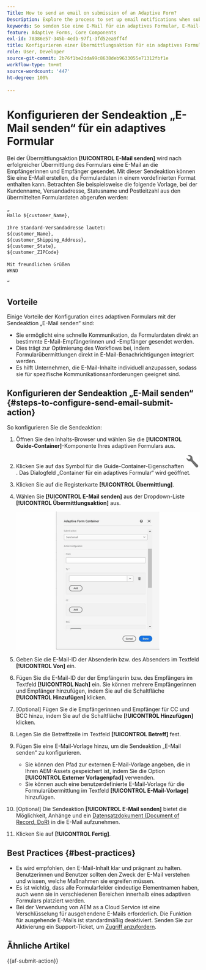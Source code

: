 ```yaml
---
Title: How to send an email on submission of an Adaptive Form?
Description: Explore the process to set up email notifications when submitting an Adaptive Form.
keywords: So senden Sie eine E-Mail für ein adaptives Formular, E-Mail-Übermittlungsaktion, E-Mail für adaptive Formulare, E-Mail für Formularübermittlung, E-Mail-Anleitung senden
feature: Adaptive Forms, Core Components
exl-id: 70386e57-345b-4edb-97f1-3fd52ea9ff4f
title: Konfigurieren einer Übermittlungsaktion für ein adaptives Formular
role: User, Developer
source-git-commit: 2b76f1be2dda99c8638deb9633055e71312fbf1e
workflow-type: tm+mt
source-wordcount: '447'
ht-degree: 100%

---
```


# Konfigurieren der Sendeaktion „E-Mail senden“ für ein adaptives Formular

Bei der Übermittlungsaktion **[!UICONTROL E-Mail senden]** wird nach erfolgreicher Übermittlung des Formulars eine E-Mail an die Empfängerinnen und Empfänger gesendet. Mit dieser Sendeaktion können Sie eine E-Mail erstellen, die Formulardaten in einem vordefinierten Format enthalten kann. Betrachten Sie beispielsweise die folgende Vorlage, bei der Kundenname, Versandadresse, Statusname und Postleitzahl aus den übermittelten Formulardaten abgerufen werden:


    „
    Hallo ${customer_Name},
    
    Ihre Standard-Versandadresse lautet:
    ${customer_Name},
    ${customer_Shipping_Address},
    ${customer_State},
    ${customer_ZIPCode}
    
    Mit freundlichen Grüßen
    WKND
    
    “


## Vorteile

Einige Vorteile der Konfiguration eines adaptiven Formulars mit der Sendeaktion „E-Mail senden“ sind:

* Sie ermöglicht eine schnelle Kommunikation, da Formulardaten direkt an bestimmte E-Mail-Empfängerinnen und -Empfänger gesendet werden.
* Dies trägt zur Optimierung des Workflows bei, indem Formularübermittlungen direkt in E-Mail-Benachrichtigungen integriert werden.
* Es hilft Unternehmen, die E-Mail-Inhalte individuell anzupassen, sodass sie für spezifische Kommunikationsanforderungen geeignet sind.

## Konfigurieren der Sendeaktion „E-Mail senden“ {#steps-to-configure-send-email-submit-action}

So konfigurieren Sie die Sendeaktion:

1. Öffnen Sie den Inhalts-Browser und wählen Sie die **[!UICONTROL Guide-Container]**-Komponente Ihres adaptiven Formulars aus.
1. Klicken Sie auf das Symbol für die Guide-Container-Eigenschaften ![Guide-Eigenschaften](/help/forms/assets/configure-icon.svg). Das Dialogfeld „Container für ein adaptives Formular“ wird geöffnet.
1. Klicken Sie auf die Registerkarte **[!UICONTROL Übermittlung]**.
1. Wählen Sie **[!UICONTROL E-Mail senden]** aus der Dropdown-Liste **[!UICONTROL Übermittlungsaktion]** aus.

   ![Aktionskonfiguration von „E-Mail senden“](/help/forms/assets/send-email-action-configuration.gif)
1. Geben Sie die E-Mail-ID der Absenderin bzw. des Absenders im Textfeld **[!UICONTROL Von]** ein.
1. Fügen Sie die E-Mail-ID der der Empfängerin bzw. des Empfängers  im Textfeld **[!UICONTROL Nach]** ein. Sie können mehrere Empfängerinnen und Empfänger hinzufügen, indem Sie auf die Schaltfläche **[!UICONTROL Hinzufügen]** klicken.
1. [Optional] Fügen Sie die Empfängerinnen und Empfänger für CC und BCC hinzu, indem Sie auf die Schaltfläche **[!UICONTROL Hinzufügen]** klicken.
1. Legen Sie die Betreffzeile im Textfeld **[!UICONTROL Betreff]** fest.
1. Fügen Sie eine E-Mail-Vorlage hinzu, um die Sendeaktion „E-Mail senden“ zu konfigurieren.
   * Sie können den Pfad zur externen E-Mail-Vorlage angeben, die in Ihren AEM-Assets gespeichert ist, indem Sie die Option **[!UICONTROL Externer Vorlagenpfad]** verwenden.
   * Sie können auch eine benutzerdefinierte E-Mail-Vorlage für die Formularübermittlung im Textfeld **[!UICONTROL E-Mail-Vorlage]** hinzufügen.
1. [Optional] Die Sendeaktion **[!UICONTROL E-Mail senden]** bietet die Möglichkeit, Anhänge und ein [Datensatzdokument (Document of Record, DoR)](generate-document-of-record-core-components.md) in die E-Mail aufzunehmen.
1. Klicken Sie auf **[!UICONTROL Fertig]**.

## Best Practices {#best-practices}

* Es wird empfohlen, den E-Mail-Inhalt klar und prägnant zu halten. Benutzerinnen und Benutzer sollten den Zweck der E-Mail verstehen und wissen, welche Maßnahmen sie ergreifen müssen.
* Es ist wichtig, dass alle Formularfelder eindeutige Elementnamen haben, auch wenn sie in verschiedenen Bereichen innerhalb eines adaptiven Formulars platziert werden.
* Bei der Verwendung von AEM as a Cloud Service ist eine Verschlüsselung für ausgehendene E-Mails erforderlich. Die Funktion für ausgehende E-Mails ist standardmäßig deaktiviert. Senden Sie zur Aktivierung ein Support-Ticket, um [Zugriff anzufordern](https://experienceleague.adobe.com/docs/experience-manager-cloud-service/implementing/developing/development-guidelines.html?lang=de#sending-email).


## Ähnliche Artikel

{{af-submit-action}}

